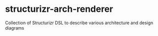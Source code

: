 # structurizr-arch-renderer
Collection of Structurizr DSL to describe various architecture and design diagrams
